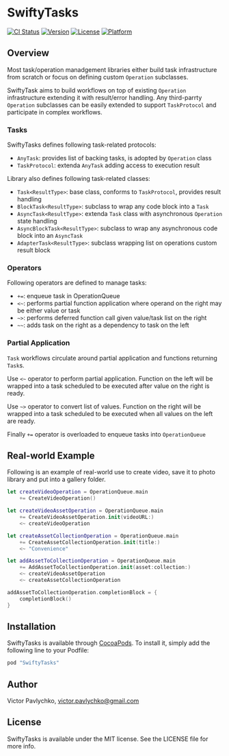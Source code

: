 # SwiftyTasks

[![CI Status](http://img.shields.io/travis/victor-pavlychko/SwiftyTasks.svg?style=flat)](https://travis-ci.org/victor-pavlychko/SwiftyTasks)
[![Version](https://img.shields.io/cocoapods/v/SwiftyTasks.svg?style=flat)](http://cocoapods.org/pods/SwiftyTasks)
[![License](https://img.shields.io/badge/license-MIT-3b3b3b.svg?style=flat)](https://github.com/victor-pavlychko/SwiftyTasks/blob/master/LICENSE)
[![Platform](https://img.shields.io/badge/platform-ios-lightgrey.svg?style=flat)](https://github.com/victor-pavlychko/SwiftyTasks)

## Overview

Most task/operation manadgement libraries either build task infrastructure from scratch or
focus on defining custom `Operation` subclasses.

SwiftyTask aims to build workflows on top of existing `Operation` infrastructure extending
it with result/error handling. Any third-parrty `Operation` subclasses can be easily extended
to support `TaskProtocol` and participate in complex workflows.

### Tasks

SwiftyTasks defines following task-related protocols:
* `AnyTask`: provides list of backing tasks, is adopted by `Operation` class
* `TaskProtocol`: extenda `AnyTask` adding access to execution result

Library also defines following task-related classes:
* `Task<ResultType>`: base class, conforms to `TaskProtocol`, provides result handling
* `BlockTask<ResultType>`: subclass to wrap any code block into a `Task`
* `AsyncTask<ResultType>`: extenda `Task` class with asynchronous `Operation` state handling
* `AsyncBlockTask<ResultType>`: subclass to wrap any asynchronous code block into an `AsyncTask`
* `AdapterTask<ResultType>`: subclass wrapping list on operations custom result block

### Operators

Following operators are defined to manage tasks:
* `+=`: enqueue task in OperationQueue
* `<~`: performs partial function application where operand on the right may be either value or task
* `~>`: performs deferred function call given value/task list on the right
* `~~`: adds task on the right as a dependency to task on the left

### Partial Application

`Task` workflows circulate around partial application and functions returning `Task`s.

Use `<~` operator to perform partial application. Function on the left will be wrapped into a task
scheduled to be executed after value on the right is ready.

Use `~>` operator to convert list of values. Function on the right will be wrapped into a task
scheduled to be executed when all values on the left are ready.

Finally `+=` operator is overloaded to enqueue tasks into `OperationQueue`

## Real-world Example

Following is an example of real-world use to create video,
save it to photo library and put into a gallery folder.

```swift
let createVideoOperation = OperationQueue.main
    += CreateVideoOperation()

let createVideoAssetOperation = OperationQueue.main
    += CreateVideoAssetOperation.init(videoURL:)
    <~ createVideoOperation

let createAssetCollectionOperation = OperationQueue.main
    += CreateAssetCollectionOperation.init(title:)
    <~ "Convenience"

let addAssetToCollectionOperation = OperationQueue.main
    += AddAssetToCollectionOperation.init(asset:collection:)
    <~ createVideoAssetOperation
    <~ createAssetCollectionOperation

addAssetToCollectionOperation.completionBlock = {
    completionBlock()
}
```

## Installation

SwiftyTasks is available through [CocoaPods](http://cocoapods.org). To install
it, simply add the following line to your Podfile:

```ruby
pod "SwiftyTasks"
```

## Author

Victor Pavlychko, victor.pavlychko@gmail.com

## License

SwiftyTasks is available under the MIT license. See the LICENSE file for more info.
